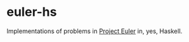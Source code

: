 # euler-hs

Implementations of problems in [Project Euler](https://projecteuler.net/)
in, yes, Haskell.
